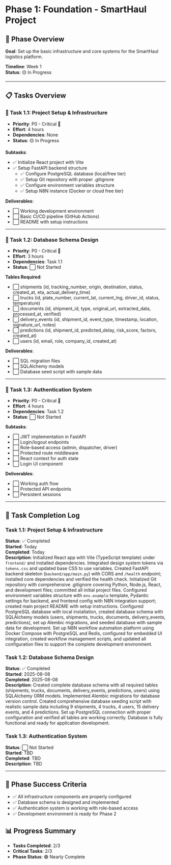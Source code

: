 # Phase 1: Foundation - SmartHaul Project

## 🎯 Phase Overview
**Goal**: Set up the basic infrastructure and core systems for the SmartHaul logistics platform.

**Timeline**: Week 1  
**Status**: 🟡 In Progress

---

## 📋 Tasks Overview

### 🔴 Task 1.1: Project Setup & Infrastructure
- **Priority**: P0 - Critical 🔴
- **Effort**: 4 hours
- **Dependencies**: None
- **Status**: 🟡 In Progress

**Subtasks**:
- ✅ Initialize React project with Vite
- ✅ Setup FastAPI backend structure
  - ✅ Configure PostgreSQL database (local/free tier)
  - ✅ Setup Git repository with proper .gitignore
  - ✅ Configure environment variables structure
  - ✅ Setup N8N instance (Docker or cloud free tier)

**Deliverables**:
- ⬜ Working development environment
- ⬜ Basic CI/CD pipeline (GitHub Actions)
- ⬜ README with setup instructions

---

### 🔴 Task 1.2: Database Schema Design
- **Priority**: P0 - Critical 🔴
- **Effort**: 3 hours
- **Dependencies**: Task 1.1
- **Status**: ⬜ Not Started

**Tables Required**:
- ⬜ shipments (id, tracking_number, origin, destination, status, created_at, eta, actual_delivery_time)
- ⬜ trucks (id, plate_number, current_lat, current_lng, driver_id, status, temperature)
- ⬜ documents (id, shipment_id, type, original_url, extracted_data, processed_at, verified)
- ⬜ delivery_events (id, shipment_id, event_type, timestamp, location, signature_url, notes)
- ⬜ predictions (id, shipment_id, predicted_delay, risk_score, factors, created_at)
- ⬜ users (id, email, role, company_id, created_at)

**Deliverables**:
- ⬜ SQL migration files
- ⬜ SQLAlchemy models
- ⬜ Database seed script with sample data

---

### 🔴 Task 1.3: Authentication System
- **Priority**: P0 - Critical 🔴
- **Effort**: 4 hours
- **Dependencies**: Task 1.2
- **Status**: ⬜ Not Started

**Subtasks**:
- ⬜ JWT implementation in FastAPI
- ⬜ Login/logout endpoints
- ⬜ Role-based access (admin, dispatcher, driver)
- ⬜ Protected route middleware
- ⬜ React context for auth state
- ⬜ Login UI component

**Deliverables**:
- ⬜ Working auth flow
- ⬜ Protected API endpoints
- ⬜ Persistent sessions

---

## 📝 Task Completion Log

### Task 1.1: Project Setup & Infrastructure
**Status**: ✅ Completed  
**Started**: Today  
**Completed**: Today  
**Description**: Initialized React app with Vite (TypeScript template) under `frontend/` and installed dependencies. Integrated design system tokens via `tokens.css` and updated base CSS to use variables. Created FastAPI backend skeleton (`backend/app/main.py`) with CORS and `/health` endpoint; installed core dependencies and verified the health check. Initialized Git repository with comprehensive .gitignore covering Python, Node.js, React, and development files; committed all initial project files. Configured environment variables structure with `env.example` template, Pydantic settings for backend, and frontend config with N8N integration support; created main project README with setup instructions. Configured PostgreSQL database with local installation, created database schema with SQLAlchemy models (users, shipments, trucks, documents, delivery_events, predictions), set up Alembic migrations, and seeded database with sample data for development. Set up N8N workflow automation platform using Docker Compose with PostgreSQL and Redis, configured for embedded UI integration, created workflow management scripts, and updated all configuration files to support the complete development environment.

### Task 1.2: Database Schema Design
**Status**: ✅ Completed  
**Started**: 2025-08-08  
**Completed**: 2025-08-08  
**Description**: Created complete database schema with all required tables (shipments, trucks, documents, delivery_events, predictions, users) using SQLAlchemy ORM models. Implemented Alembic migrations for database version control. Created comprehensive database seeding script with realistic sample data including 9 shipments, 4 trucks, 4 users, 15 delivery events, and 4 predictions. Set up PostgreSQL connection with proper configuration and verified all tables are working correctly. Database is fully functional and ready for application development.

### Task 1.3: Authentication System
**Status**: ⬜ Not Started  
**Started**: TBD  
**Completed**: TBD  
**Description**: TBD

---

## 🎯 Phase Success Criteria
- ✅ All infrastructure components are properly configured
- ✅ Database schema is designed and implemented
- ✅ Authentication system is working with role-based access
- ✅ Development environment is ready for Phase 2

## 📊 Progress Summary
- **Tasks Completed**: 2/3
- **Critical Tasks**: 2/3
- **Phase Status**: 🟢 Nearly Complete 